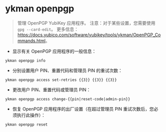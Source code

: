 # ykman openpgp

> 管理 OpenPGP YubiKey 应用程序。
> 注意：对于某些设置，您需要使用 `gpg --card-edit`。
> 更多信息：<https://docs.yubico.com/software/yubikey/tools/ykman/OpenPGP_Commands.html>。

- 显示有关 OpenPGP 应用程序的一般信息：

`ykman openpgp info`

- 分别设置用户 PIN、重置代码和管理员 PIN 的重试次数：

`ykman openpgp access set-retries {{3}} {{3}} {{3}}`

- 更改用户 PIN、重置代码或管理员 PIN：

`ykman openpgp access change-{{pin|reset-code|admin-pin}}`

- 恢复 OpenPGP 应用程序的出厂设置（在超过管理员 PIN 重试次数后，您必须执行此操作）：

`ykman openpgp reset`